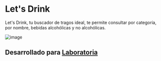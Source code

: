 # Let's Drink

Let's Drink, tu buscador de tragos ideal, te permite consultar por categoría, por nombre, bebidas alcohólicas y no alcohólicas.

![image](https://user-images.githubusercontent.com/21248170/37884547-ce75b312-3086-11e8-8ef0-fd94b06af0b7.png)

## Desarrollado para [Laboratoria](http://laboratoria.la)
